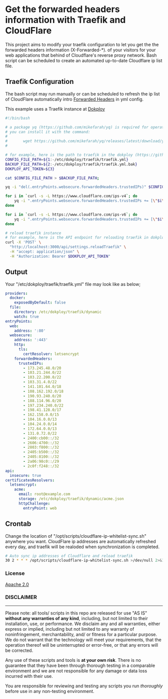 # Get the forwarded headers information with Traefik and CloudFlare
This project aims to modify your traefik configuration to let you get the the forwarded headers information (X-Forwarded-*). of your visitors for your web applications that behind of Cloudflare's reverse proxy network. Bash script can be scheduled to create an automated up-to-date Cloudflare ip list file.

## Traefik Configuration
The bash script may run manually or can be scheduled to refresh the ip list of CloudFlare automatically intro [Forwarded Headers](https://doc.traefik.io/traefik/routing/entrypoints/#forwarded-headers) in yml config.

This example uses a Traefik instance at [Dokploy](https://github.com/Dokploy/dokploy)
```sh
#!/bin/bash

# a package yq (https://github.com/mikefarah/yq) is required for operation
# you can install it with the command:
#
#       wget https://github.com/mikefarah/yq/releases/latest/download/yq_linux_amd64 -O /usr/bin/yq && chmod +x /usr/bin/yq
#

# for example, here is the path to traefik in the dokploy (https://github.com/Dokploy/dokploy) instance
CONFIG_FILE_PATH=${1:-/etc/dokploy/traefik/traefik.yml}
BACKUP_FILE_PATH=${2:-/etc/dokploy/traefik/traefik.yml.bak}
DOKPLOY_API_TOKEN=${3}

cat $CONFIG_FILE_PATH > $BACKUP_FILE_PATH;

yq -i "del(.entryPoints.websecure.forwardedHeaders.trustedIPs)" $CONFIG_FILE_PATH;

for i in `curl -s -L https://www.cloudflare.com/ips-v4`; do
    yq -i ".entryPoints.websecure.forwardedHeaders.trustedIPs += [\"$i\"]" $CONFIG_FILE_PATH;
done

for i in `curl -s -L https://www.cloudflare.com/ips-v6`; do
    yq -i ".entryPoints.websecure.forwardedHeaders.trustedIPs += [\"$i\"]" $CONFIG_FILE_PATH;
done

# reload traefik instance
# for example, here is the API endpoint for reloading traefik in dokploy (https://github.com/Dokploy/dokploy)
curl -X 'POST' \
  "http://localhost:3000/api/settings.reloadTraefik" \
  -H "accept: application/json" \
  -H "Authorization: Bearer $DOKPLOY_API_TOKEN"
```

## Output
Your "/etc/dokploy/traefik/traefik.yml" file may look like as below;

``` yml
providers:
  docker:
    exposedByDefault: false
  file:
    directory: /etc/dokploy/traefik/dynamic
    watch: true
entryPoints:
  web:
    address: ':80'
  websecure:
    address: ':443'
    http:
      tls:
        certResolver: letsencrypt
    forwardedHeaders:
      trustedIPs:
        - 173.245.48.0/20
        - 103.21.244.0/22
        - 103.22.200.0/22
        - 103.31.4.0/22
        - 141.101.64.0/18
        - 108.162.192.0/18
        - 190.93.240.0/20
        - 188.114.96.0/20
        - 197.234.240.0/22
        - 198.41.128.0/17
        - 162.158.0.0/15
        - 104.16.0.0/13
        - 104.24.0.0/14
        - 172.64.0.0/13
        - 131.0.72.0/22
        - 2400:cb00::/32
        - 2606:4700::/32
        - 2803:f800::/32
        - 2405:b500::/32
        - 2405:8100::/32
        - 2a06:98c0::/29
        - 2c0f:f248::/32
api:
  insecure: true
certificatesResolvers:
  letsencrypt:
    acme:
      email: root@example.com
      storage: /etc/dokploy/traefik/dynamic/acme.json
      httpChallenge:
        entryPoint: web
```

## Crontab
Change the location of "/opt/scripts/cloudflare-ip-whitelist-sync.sh" anywhere you want. 
CloudFlare ip addresses are automatically refreshed every day, and traefik will be realoded when synchronization is completed.
```sh
# Auto sync ip addresses of Cloudflare and reload traefik
30 2 * * * /opt/scripts/cloudflare-ip-whitelist-sync.sh >/dev/null 2>&1
```

### License

[Apache 2.0](http://www.apache.org/licenses/LICENSE-2.0)


### DISCLAIMER
----------
Please note: all tools/ scripts in this repo are released for use "AS IS" **without any warranties of any kind**,
including, but not limited to their installation, use, or performance.  We disclaim any and all warranties, either 
express or implied, including but not limited to any warranty of noninfringement, merchantability, and/ or fitness 
for a particular purpose.  We do not warrant that the technology will meet your requirements, that the operation 
thereof will be uninterrupted or error-free, or that any errors will be corrected.

Any use of these scripts and tools is **at your own risk**.  There is no guarantee that they have been through 
thorough testing in a comparable environment and we are not responsible for any damage or data loss incurred with 
their use.

You are responsible for reviewing and testing any scripts you run *thoroughly* before use in any non-testing 
environment.
